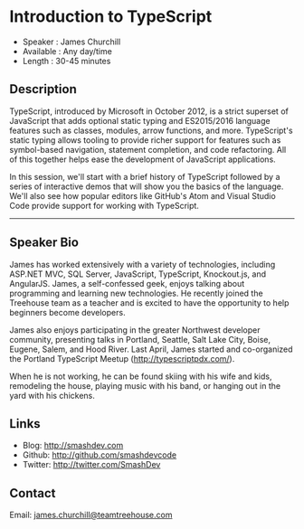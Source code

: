 Introduction to TypeScript
========================

* Speaker   : James Churchill
* Available : Any day/time
* Length    : 30-45 minutes

Description
-----------

TypeScript, introduced by Microsoft in October 2012, is a strict superset of JavaScript that adds optional static typing and ES2015/2016 language features such as classes, modules, arrow functions, and more. TypeScript's static typing allows tooling to provide richer support for features such as symbol-based navigation, statement completion, and code refactoring. All of this together helps ease the development of JavaScript applications.

In this session, we'll start with a brief history of TypeScript followed by a series of interactive demos that will show you the basics of the language. We'll also see how popular editors like GitHub's Atom and Visual Studio Code provide support for working with TypeScript.

---------------

Speaker Bio
-----------

James has worked extensively with a variety of technologies, including ASP.NET MVC, SQL Server, JavaScript, TypeScript, Knockout.js, and AngularJS. James, a self-confessed geek, enjoys talking about programming and learning new technologies. He recently joined the Treehouse team as a teacher and is excited to have the opportunity to help beginners become developers.

James also enjoys participating in the greater Northwest developer community, presenting talks in Portland, Seattle, Salt Lake City, Boise, Eugene, Salem, and Hood River. Last April, James started and co-organized the Portland TypeScript Meetup (http://typescriptpdx.com/).

When he is not working, he can be found skiing with his wife and kids, remodeling the house, playing music with his band, or hanging out in the yard with his chickens.

Links
-----

* Blog: http://smashdev.com
* Github: http://github.com/smashdevcode
* Twitter: http://twitter.com/SmashDev

Contact
-------

Email: james.churchill@teamtreehouse.com
